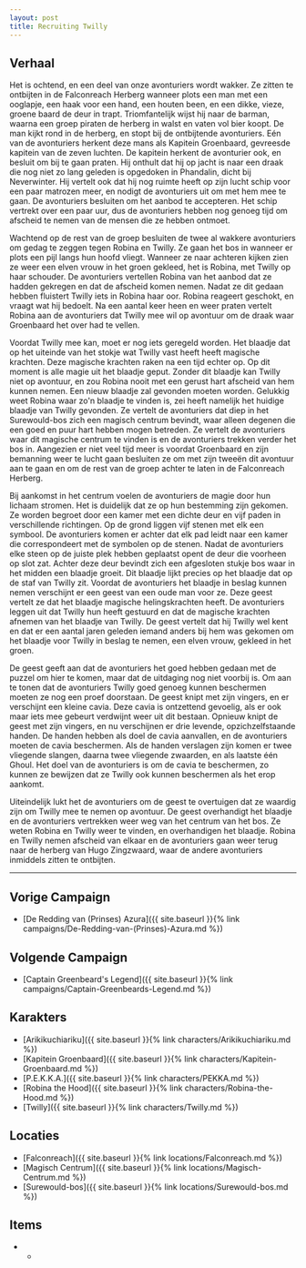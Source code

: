 ```yaml
---
layout: post
title: Recruiting Twilly
---
```


## Verhaal
Het is ochtend, en een deel van onze avonturiers wordt wakker. Ze zitten te ontbijten in de Falconreach Herberg wanneer plots een man met een ooglapje, een haak voor een hand, een houten been, en een dikke, vieze, groene baard de deur in trapt. Triomfantelijk wijst hij naar de barman, waarna een groep piraten de herberg in walst en vaten vol bier koopt. De man kijkt rond in de herberg, en stopt bij de ontbijtende avonturiers. Eén van de avonturiers herkent deze mans als Kapitein Groenbaard, gevreesde kapitein van de zeven luchten. De kapitein herkent de avonturier ook, en besluit om bij te gaan praten. Hij onthult dat hij op jacht is naar een draak die nog niet zo lang geleden is opgedoken in Phandalin, dicht bij Neverwinter. Hij vertelt ook dat hij nog ruimte heeft op zijn lucht schip voor een paar matrozen meer, en nodigt de avonturiers uit om met hem mee te gaan. De avonturiers besluiten om het aanbod te accepteren. Het schip vertrekt over een paar uur, dus de avonturiers hebben nog genoeg tijd om afscheid te nemen van de mensen die ze hebben ontmoet.

Wachtend op de rest van de groep besluiten de twee al wakkere avonturiers om gedag te zeggen tegen Robina en Twilly. Ze gaan het bos in wanneer er plots een pijl langs hun hoofd vliegt. Wanneer ze naar achteren kijken zien ze weer een elven vrouw in het groen gekleed, het is Robina, met Twilly op haar schouder. De avonturiers vertellen Robina van het aanbod dat ze hadden gekregen en dat de afscheid komen nemen. Nadat ze dit gedaan hebben fluistert Twilly iets in Robina haar oor. Robina reageert geschokt, en vraagt wat hij bedoelt. Na een aantal keer heen en weer praten vertelt Robina aan de avonturiers dat Twilly mee wil op avontuur om de draak waar Groenbaard het over had te vellen.

Voordat Twilly mee kan, moet er nog iets geregeld worden. Het blaadje dat op het uiteinde van het stokje wat Twilly vast heeft heeft magische krachten. Deze magische krachten raken na een tijd echter op. Op dit moment is alle magie uit het blaadje geput. Zonder dit blaadje kan Twilly niet op avontuur, en zou Robina nooit met een gerust hart afscheid van hem kunnen nemen. Een nieuw blaadje zal gevonden moeten worden. Gelukkig weet Robina waar zo'n blaadje te vinden is, zei heeft namelijk het huidige blaadje van Twilly gevonden. Ze vertelt de avonturiers dat diep in het Surewould-bos zich een magisch centrum bevindt, waar alleen degenen die een goed en puur hart hebben mogen betreden. Ze vertelt de avonturiers waar dit magische centrum te vinden is en de avonturiers trekken verder het bos in. Aangezien er niet veel tijd meer is voordat Groenbaard en zijn bemanning weer te lucht gaan besluiten ze om met zijn tweeën dit avontuur aan te gaan en om de rest van de groep achter te laten in de Falconreach Herberg.

Bij aankomst in het centrum voelen de avonturiers de magie door hun lichaam stromen. Het is duidelijk dat ze op hun bestemming zijn gekomen. Ze worden begroet door een kamer met een dichte deur en vijf paden in verschillende richtingen. Op de grond liggen vijf stenen met elk een symbool. De avonturiers komen er achter dat elk pad leidt naar een kamer die correspondeert met de symbolen op de stenen. Nadat de avonturiers elke steen op de juiste plek hebben geplaatst opent de deur die voorheen op slot zat. Achter deze deur bevindt zich een afgesloten stukje bos waar in het midden een blaadje groeit. Dit blaadje lijkt precies op het blaadje dat op de staf van Twilly zit. Voordat de avonturiers het blaadje in beslag kunnen nemen verschijnt er een geest van een oude man voor ze. Deze geest vertelt ze dat het blaadje magische helingskrachten heeft. De avonturiers leggen uit dat Twilly hun heeft gestuurd en dat de magische krachten afnemen van het blaadje van Twilly. De geest vertelt dat hij Twilly wel kent en dat er een aantal jaren geleden iemand anders bij hem was gekomen om het blaadje voor Twilly in beslag te nemen, een elven vrouw, gekleed in het groen.

De geest geeft aan dat de avonturiers het goed hebben gedaan met de puzzel om hier te komen, maar dat de uitdaging nog niet voorbij is. Om aan te tonen dat de avonturiers Twilly goed genoeg kunnen beschermen moeten ze nog een proef doorstaan. De geest knipt met zijn vingers, en er verschijnt een kleine cavia. Deze cavia is ontzettend gevoelig, als er ook maar iets mee gebeurt verdwijnt weer uit dit bestaan. Opnieuw knipt de geest met zijn vingers, en nu verschijnen er drie levende, opzichzelfstaande handen. De handen hebben als doel de cavia aanvallen, en de avonturiers moeten de cavia beschermen. Als de handen verslagen zijn komen er twee vliegende slangen, daarna twee vliegende zwaarden, en als laatste één Ghoul. Het doel van de avonturiers is om de cavia te beschermen, zo kunnen ze bewijzen dat ze Twilly ook kunnen beschermen als het erop aankomt.

Uiteindelijk lukt het de avonturiers om de geest te overtuigen dat ze waardig zijn om Twilly mee te nemen op avontuur. De geest overhandigt het blaadje en de avonturiers vertrekken weer weg van het centrum van het bos. Ze weten Robina en Twilly weer te vinden, en overhandigen het blaadje. Robina en Twilly nemen afscheid van elkaar en de avonturiers gaan weer terug naar de herberg van Hugo Zingzwaard, waar de andere avonturiers inmiddels zitten te ontbijten.

---

## Vorige Campaign
* [De Redding van (Prinses) Azura]({{ site.baseurl }}{% link campaigns/De-Redding-van-(Prinses)-Azura.md %})

## Volgende Campaign
* [Captain Greenbeard's Legend]({{ site.baseurl }}{% link campaigns/Captain-Greenbeards-Legend.md %})

## Karakters
* [Arikikuchiariku]({{ site.baseurl }}{% link characters/Arikikuchiariku.md %})
* [Kapitein Groenbaard]({{ site.baseurl }}{% link characters/Kapitein-Groenbaard.md %})
* [P.E.K.K.A.]({{ site.baseurl }}{% link characters/PEKKA.md %})
* [Robina the Hood]({{ site.baseurl }}{% link characters/Robina-the-Hood.md %})
* [Twilly]({{ site.baseurl }}{% link characters/Twilly.md %})

## Locaties
* [Falconreach]({{ site.baseurl }}{% link locations/Falconreach.md %})
* [Magisch Centrum]({{ site.baseurl }}{% link locations/Magisch-Centrum.md %})
* [Surewould-bos]({{ site.baseurl }}{% link locations/Surewould-bos.md %})

## Items
* -